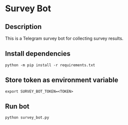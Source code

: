 # Survey Bot

## Description

This is a Telegram survey bot for collecting survey results.

## Install dependencies
```python -m pip install -r requirements.txt``` 

## Store token as environment variable
```export SURVEY_BOT_TOKEN=<TOKEN>```

## Run bot
```python survey_bot.py```
